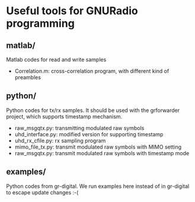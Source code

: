 
# Useful tools for GNURadio programming

## matlab/
Matlab codes for read and write samples

*  Correlation.m: cross-correlation program, with different kind of preambles

## python/
Python codes for tx/rx samples. It should be used with the grforwarder project, which supports timestamp mechanism.

*  raw_msgqtx.py: transmitting modulated raw symbols
*  uhd_interface.py: modified version for supporting timestamp
*  uhd_rx_cfile.py: rx sampling program
*  mimo_file_tx.py: transmit modulated raw symbols with MIMO setting
*  raw_msgqtx.py: transmit modulated raw symbols with timestamp mode

## examples/
Python codes from gr-digital. We run examples here instead of in gr-digital to escape update changes :-(
